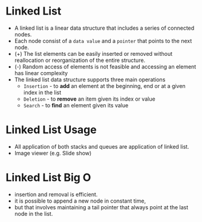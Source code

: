 # Linked List

- A linked list is a linear data structure that includes a series of connected nodes.
- Each node consist of a `data value` and a `pointer` that points to the next node.
- (+) The list elements can be easily inserted or removed without reallocation or reorganization of the entire structure.
- (-) Random access of elements is not feasible and accessing an element has linear complexity
- The linked list data structure supports three main operations
  - `Insertion` - to **add** an element at the beginning, end or at a given index in the list
  - `Deletion` - to **remove** an item given its index or value
  - `Search` - to **find** an element given its value

# Linked List Usage

- All application of both stacks and queues are application of linked list.
- Image viewer (e.g. Slide show)

# Linked List Big O

- insertion and removal is efficient.
- it is possible to append a new node in constant time,
- but that involves maintaining a tail pointer that always point at the last node in the list.
